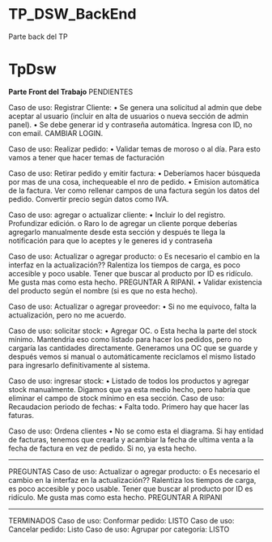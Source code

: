 # TP_DSW_BackEnd
Parte back del TP

# TpDsw

**Parte Front del Trabajo**
PENDIENTES

Caso de uso: Registrar Cliente:
•	Se genera una solicitud al admin que debe aceptar al usuario (incluir en alta de usuarios o nueva sección de admin panel).
•	Se debe generar id y contraseña automática. Ingresa con ID, no con email. CAMBIAR LOGIN.

Caso de uso: Realizar pedido:
•	Validar temas de moroso o al día. Para esto vamos a tener que hacer temas de facturación 

Caso de uso: Retirar pedido y emitir factura:
•	Deberíamos hacer búsqueda por mas de una cosa, inchequeable el nro de pedido. 
•	Emision automática de la factura. Ver como rellenar campos de una factura según los datos del pedido. Convertir precio según datos como IVA.

Caso de uso: agregar o actualizar cliente:
•	Incluir lo del registro. Profundizar edición. 
o	Raro lo de agregar un cliente porque deberías agregarlo manualmente desde esta sección y después te llega la notificación para que lo aceptes y le generes id y contraseña

Caso de uso: Actualizar o agregar producto:
o	Es necesario el cambio en la interfaz en la actualización?? Ralentiza los tiempos de carga, es poco accesible y poco usable. Tener que buscar al producto por ID es ridículo. Me gusta mas como esta hecho. PREGUNTAR A RIPANI.
•	Validar existencia del producto según el nombre (si es que no esta hecho).

Caso de uso: Actualizar o agregar proveedor:
•	Si no me equivoco, falta la actualización, pero no me acuerdo.

Caso de uso: solicitar stock:
•	Agregar OC.
o	Esta hecha la parte del stock mínimo. Mantendria eso como listado para hacer los pedidos, pero no cargaría las cantidades directamente. Generamos una OC que se guarde y después vemos si manual o automáticamente reciclamos el mismo listado para ingresarlo definitivamente al sistema.

Caso de uso: ingresar stock:
•	Listado de todos los productos y agregar stock manualmente. Digamos que ya esta medio hecho, pero habría que eliminar el campo de stock mínimo en esa sección. 
Caso de uso: Recaudacion periodo de fechas:
•	Falta todo. Primero hay que hacer las faturas.

Caso de uso: Ordena clientes
•	No se como esta el diagrama. Si hay entidad de facturas, tenemos que crearla y acambiar la fecha de ultima venta a la fecha de factura en vez de pedido. Si no, ya esta hecho.

---------------

PREGUNTAS
Caso de uso: Actualizar o agregar producto:
o	Es necesario el cambio en la interfaz en la actualización?? Ralentiza los tiempos de carga, es poco accesible y poco usable. Tener que buscar al producto por ID es ridículo. Me gusta mas como esta hecho. PREGUNTAR A RIPANI

--------------

TERMINADOS
Caso de uso: Conformar pedido: LISTO
Caso de uso: Cancelar pedido: Listo 
Caso de uso: Agrupar por categoría: LISTO